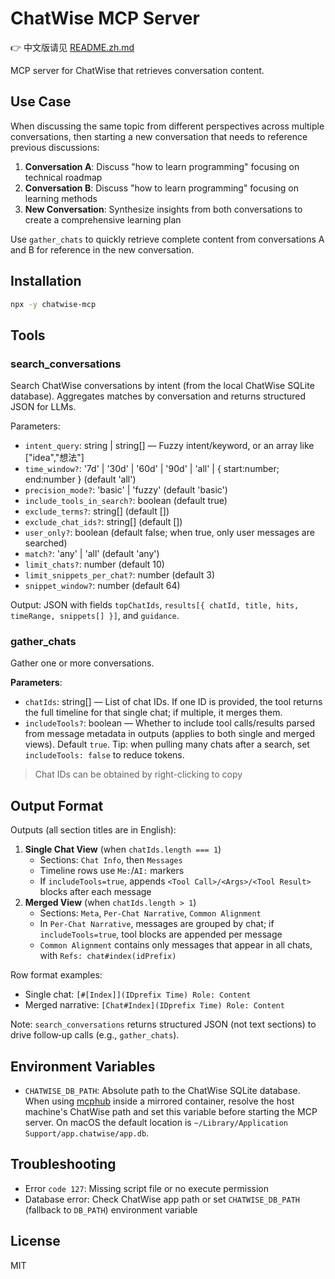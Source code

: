 # ChatWise MCP Server

👉 中文版请见 [README.zh.md](README.zh.md)

MCP server for ChatWise that retrieves conversation content.

## Use Case

When discussing the same topic from different perspectives across multiple conversations, then starting a new conversation that needs to reference previous discussions:

1. **Conversation A**: Discuss "how to learn programming" focusing on technical roadmap
2. **Conversation B**: Discuss "how to learn programming" focusing on learning methods
3. **New Conversation**: Synthesize insights from both conversations to create a comprehensive learning plan

Use `gather_chats` to quickly retrieve complete content from conversations A and B for reference in the new conversation.

## Installation

```bash
npx -y chatwise-mcp
```

## Tools

### search_conversations

Search ChatWise conversations by intent (from the local ChatWise SQLite database). Aggregates matches by conversation and returns structured JSON for LLMs.

Parameters:
- `intent_query`: string | string[] — Fuzzy intent/keyword, or an array like ["idea","想法"]
- `time_window?`: '7d' | '30d' | '60d' | '90d' | 'all' | { start:number; end:number } (default 'all')
- `precision_mode?`: 'basic' | 'fuzzy' (default 'basic')
- `include_tools_in_search?`: boolean (default true)
- `exclude_terms?`: string[] (default [])
- `exclude_chat_ids?`: string[] (default [])
- `user_only?`: boolean (default false; when true, only user messages are searched)
- `match?`: 'any' | 'all' (default 'any')
- `limit_chats?`: number (default 10)
- `limit_snippets_per_chat?`: number (default 3)
- `snippet_window?`: number (default 64)

Output: JSON with fields `topChatIds`, `results[{ chatId, title, hits, timeRange, snippets[] }]`, and `guidance`.

### gather_chats

Gather one or more conversations.

**Parameters**:

- `chatIds`: string[] — List of chat IDs. If one ID is provided, the tool returns the full timeline for that single chat; if multiple, it merges them.
- `includeTools?`: boolean — Whether to include tool calls/results parsed from message metadata in outputs (applies to both single and merged views). Default `true`. Tip: when pulling many chats after a search, set `includeTools: false` to reduce tokens.

> Chat IDs can be obtained by right-clicking to copy

## Output Format

Outputs (all section titles are in English):

1. **Single Chat View** (when `chatIds.length === 1`)
   - Sections: `Chat Info`, then `Messages`
   - Timeline rows use `Me:`/`AI:` markers
   - If `includeTools=true`, appends `<Tool Call>/<Args>/<Tool Result>` blocks after each message
2. **Merged View** (when `chatIds.length > 1`)
   - Sections: `Meta`, `Per-Chat Narrative`, `Common Alignment`
   - In `Per-Chat Narrative`, messages are grouped by chat; if `includeTools=true`, tool blocks are appended per message
   - `Common Alignment` contains only messages that appear in all chats, with `Refs: chat#index(idPrefix)`

Row format examples:
- Single chat: `[#[Index]](IDprefix Time) Role: Content`
- Merged narrative: `[Chat#Index](IDprefix Time) Role: Content`

Note: `search_conversations` returns structured JSON (not text sections) to drive follow‑up calls (e.g., `gather_chats`).

## Environment Variables

- `CHATWISE_DB_PATH`: Absolute path to the ChatWise SQLite database. When using [mcphub](https://github.com/samanhappy/mcphub) inside a mirrored container, resolve the host machine's ChatWise path and set this variable before starting the MCP server. On macOS the default location is `~/Library/Application Support/app.chatwise/app.db`.

## Troubleshooting

- Error `code 127`: Missing script file or no execute permission
- Database error: Check ChatWise app path or set `CHATWISE_DB_PATH` (fallback to `DB_PATH`) environment variable

## License

MIT
